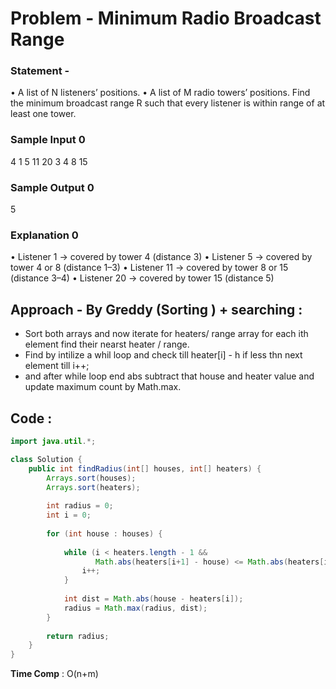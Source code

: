 #  Problem  - Minimum Radio Broadcast Range
###  Statement  -
• A list of N listeners’ positions.
• A list of M radio towers’ positions.
Find the minimum broadcast range R such that every listener is within range of at least one tower.
###  Sample Input 0
4
1 5 11 20
3
4 8 15
###  Sample Output 0
5
###  Explanation 0
• Listener 1 → covered by tower 4 (distance 3)
• Listener 5 → covered by tower 4 or 8 (distance 1–3)
• Listener 11 → covered by tower 8 or 15 (distance 3–4)
• Listener 20 → covered by tower 15 (distance 5)
##  Approach - By Greddy (Sorting ) + searching :
-  Sort both arrays and now iterate for heaters/ range array for each ith element find their nearst heater / range.
-  Find by intilize a whil loop and check till heater[i] - h if less thn next element  till i++;
-  and after while loop end abs subtract  that house and heater value and update maximum count by Math.max.

##  Code :
```java
import java.util.*;

class Solution {
    public int findRadius(int[] houses, int[] heaters) {
        Arrays.sort(houses);
        Arrays.sort(heaters);
        
        int radius = 0;
        int i = 0;
        
        for (int house : houses) {
            
            while (i < heaters.length - 1 &&
                   Math.abs(heaters[i+1] - house) <= Math.abs(heaters[i] - house)) {
                i++;
            }
            
            int dist = Math.abs(house - heaters[i]);
            radius = Math.max(radius, dist);
        }
        
        return radius;
    }
}

```
**Time Comp** : O(n+m)
